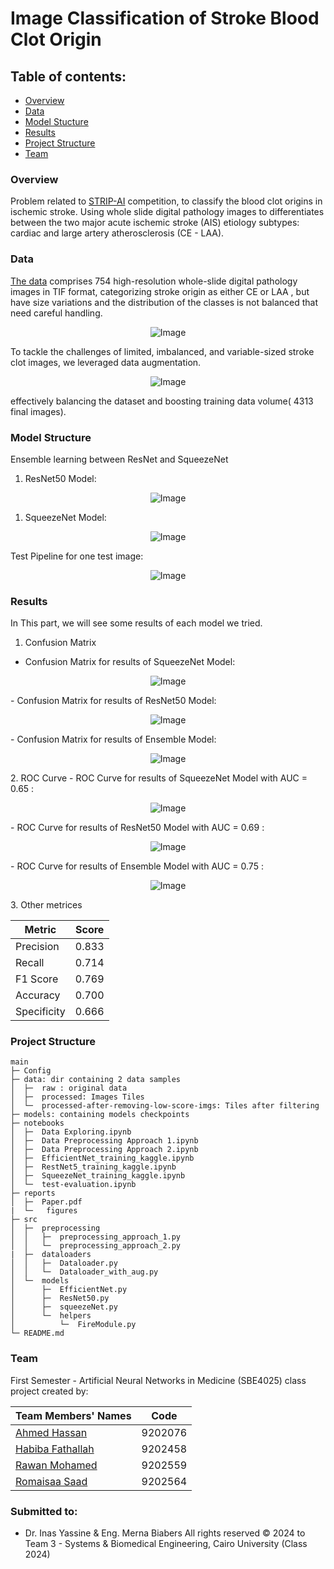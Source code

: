 # Image Classification of Stroke Blood Clot Origin

## Table of contents:

- [Overview](#overview)
- [Data](#data)
- [Model Stucture](#model-structure)
- [Results](#results)
- [Project Structure](#project-structure)
- [Team](#team)

### Overview
Problem related to [STRIP-AI](https://www.kaggle.com/competitions/mayo-clinic-strip-ai) competition, to classify the blood clot origins in ischemic stroke. Using whole slide digital pathology images to differentiates between the two major acute ischemic stroke (AIS) etiology subtypes: cardiac and large artery atherosclerosis (CE - LAA).
### Data
 [The data](https://www.kaggle.com/competitions/mayo-clinic-strip-ai/data) comprises 754 high-resolution whole-slide digital pathology images in TIF format, categorizing stroke origin as either CE or LAA , but have size variations and the distribution of the classes is not balanced that need careful handling.
  <p align="center">
  <img src="reports/figures/Data_classes_distribution.png" alt="Image">
</p>
 To tackle the challenges of limited, imbalanced, and variable-sized stroke clot images, we leveraged data augmentation. 
 <p align="center">
  <img src="reports/figures/Data preprocessing.png" alt="Image">
</p>
 effectively balancing the dataset and boosting training data volume( 4313 final images).


### Model Structure
Ensemble learning between ResNet and SqueezeNet
1. ResNet50 Model:

<p align="center">
  <img src="reports/figures/ResNet50-model.png" alt="Image">
</p>

1. SqueezeNet Model:

<p align="center">
  <img src="reports/figures/SqueezeNet.png" alt="Image">
</p>

Test Pipeline for one test image:
<p align="center">
  <img src="reports/figures/test-pipeline.png" alt="Image">
</p>

### Results
In This part, we will see some results of each model we tried.
1. Confusion Matrix
- Confusion Matrix for results of SqueezeNet Model:
<p align="center">
  <img src="reports/figures/Confusion_Matrix_Squeeze.png" alt="Image">
</p>
- Confusion Matrix for results of ResNet50 Model:
<p align="center">
  <img src="reports/figures/Confusion_Matrix_ResNet50.png" alt="Image">
</p>
- Confusion Matrix for results of Ensemble Model:
<p align="center">
  <img src="reports/figures/Confusion_Matrix_Ensemble.png" alt="Image">
</p>
2. ROC Curve
- ROC Curve for results of SqueezeNet Model with AUC = 0.65 :
<p align="center">
  <img src="reports/figures/ROC_Curve_Squeeze.png" alt="Image">
</p>
- ROC Curve for results of ResNet50 Model with AUC = 0.69 :
<p align="center">
  <img src="reports/figures/ROC_Curve_ResNet50.png" alt="Image">
</p>
- ROC Curve for results of Ensemble Model with AUC = 0.75 :
<p align="center">
  <img src="reports/figures/ROC_Curve_Ensemble.png" alt="Image">
</p>
3. Other metrices

  | Metric    | Score | 
  | --------- | :-----: | 
  | Precision |  0.833  |
  | Recall    |  0.714  |
  | F1 Score  |  0.769  |
  | Accuracy  |  0.700  |
  |Specificity|  0.666  |
### Project Structure

```
main
├─ Config
├─ data: dir containing 2 data samples
│  ├─  raw : original data
│  ├─  processed: Images Tiles
│  └─  processed-after-removing-low-score-imgs: Tiles after filtering 
├─ models: containing models checkpoints
├─ notebooks
│  ├─  Data Exploring.ipynb
│  ├─  Data Preprocessing Approach 1.ipynb
│  ├─  Data Preprocessing Approach 2.ipynb
│  ├─  EfficientNet_training_kaggle.ipynb
│  ├─  RestNet5_training_kaggle.ipynb
│  ├─  SqueezeNet_training_kaggle.ipynb
│  └─  test-evaluation.ipynb
├─ reports
│  ├─  Paper.pdf
|  └─   figures
├─ src
│  ├─  preprocessing
│  │   ├─  preprocessing_approach_1.py
│  │   └─  preprocessing_approach_2.py
|  ├─  dataloaders
│  │   ├─  Dataloader.py
│  │   └─  Dataloader_with_aug.py
│  └─  models
│      ├─  EfficientNet.py
│      ├─  ResNet50.py
│      ├─  squeezeNet.py
│      └─  helpers
│          └─  FireModule.py
└─ README.md
```


### Team

First Semester - Artificial Neural Networks in Medicine (SBE4025) class project created by:

  | Team Members' Names                                    | Code | 
  | ------------------------------------------------------ | :-----: | 
  | [Ahmed Hassan](https://github.com/ahmedhassan187) |    9202076    |
  | [Habiba Fathallah](https://github.com/Habibafathalla)     |    9202458    |  
  | [Rawan Mohamed](https://github.com/RawanFekry)   |    9202559    |  
  | [Romaisaa Saad](https://github.com/Romaisaa)         |    9202564    |  
### Submitted to:

- Dr. Inas Yassine & Eng. Merna Biabers
  All rights reserved © 2024 to Team 3 - Systems & Biomedical Engineering, Cairo University (Class 2024)
